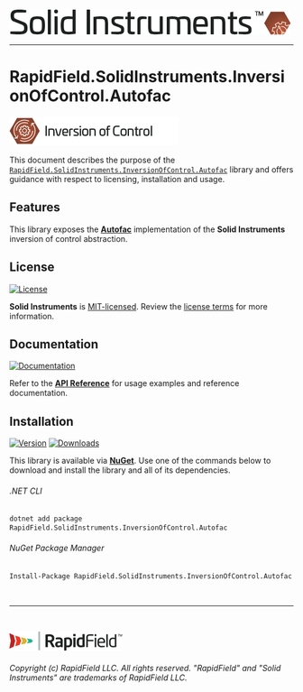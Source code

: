 <!--
Copyright (c) RapidField LLC. Licensed under the MIT License. See LICENSE.txt in the project root for license information.
-->

[![Solid Instruments logo](../../SolidInstruments.Logo.Color.Transparent.500w.png)](../../README.md)
- - -

# RapidField.SolidInstruments.InversionOfControl.Autofac

![Inversion of Control](../RapidField.SolidInstruments.InversionOfControl/Label.InversionOfControl.300w.png)

This document describes the purpose of the [`RapidField.SolidInstruments.InversionOfControl.Autofac`]() library and offers guidance with respect to licensing, installation and usage.

## Features

This library exposes the [**Autofac**](https://autofac.org/) implementation of the **Solid Instruments** inversion of control abstraction.

## License

[![License](https://img.shields.io/github/license/rapidfield/solid-instruments?style=flat&color=lightseagreen&label=license&logo=open-access&logoColor=lightgrey)](../../LICENSE.txt)

**Solid Instruments** is [MIT-licensed](https://en.wikipedia.org/wiki/MIT_License). Review the [license terms](../../LICENSE.txt) for more information.

## Documentation

[![Documentation](https://img.shields.io/badge/documentation-website-tan?style=flat&logo=buffer&logoColor=lightgrey)](https://www.solidinstruments.com/api/RapidField.SolidInstruments.InversionOfControl.Autofac.html)

Refer to the [**API Reference**](https://www.solidinstruments.com/api/RapidField.SolidInstruments.InversionOfControl.Autofac.html) for usage examples and reference documentation.

## Installation

[![Version](https://img.shields.io/nuget/vpre/RapidField.SolidInstruments.InversionOfControl.Autofac?style=flat&color=blue&label=version&logo=nuget&logoColor=lightgrey)](https://www.nuget.org/packages/RapidField.SolidInstruments.InversionOfControl.Autofac)
[![Downloads](https://img.shields.io/nuget/dt/RapidField.SolidInstruments.InversionOfControl.Autofac?style=flat&color=blue&logo=nuget&logoColor=lightgrey)](https://www.nuget.org/packages/RapidField.SolidInstruments.InversionOfControl.Autofac)

This library is available via [**NuGet**](https://docs.microsoft.com/en-us/nuget/quickstart/install-and-use-a-package-in-visual-studio). Use one of the commands below to download and install the library and all of its dependencies.

###### .NET CLI

```shell
dotnet add package RapidField.SolidInstruments.InversionOfControl.Autofac
```

###### NuGet Package Manager

```shell
Install-Package RapidField.SolidInstruments.InversionOfControl.Autofac
```

<br />

- - -

<br />

[![RapidField logo](../../RapidField.Logo.Color.Black.Transparent.200w.png)](https://www.rapidfield.com)

###### Copyright (c) RapidField LLC. All rights reserved. "RapidField" and "Solid Instruments" are trademarks of RapidField LLC.
